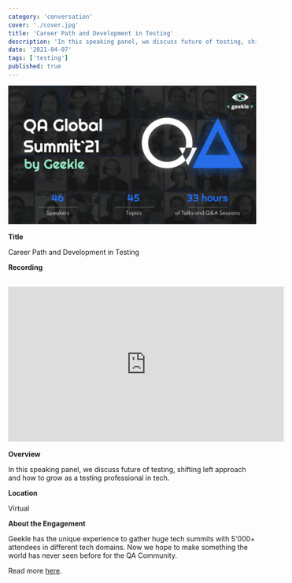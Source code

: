 ```yaml
---
category: 'conversation'
cover: './cover.jpg'
title: 'Career Path and Development in Testing'
description: 'In this speaking panel, we discuss future of testing, shifting left approach and how to grow as a testing professional in tech.'
date: '2021-04-07'
tags: ['testing']
published: true
---
```

![cover](./cover.jpg)

**Title**

Career Path and Development in Testing

**Recording**

<br>

<iframe width="560" height="315" src="https://www.youtube.com/embed/ySRc-juTbrc?start=23955" title="YouTube video player" frameborder="0" allow="accelerometer; autoplay; clipboard-write; encrypted-media; gyroscope; picture-in-picture" allowfullscreen></iframe>

<br>

**Overview**

In this speaking panel, we discuss future of testing, shifting left approach and how to grow as a testing professional in tech.

**Location**

Virtual

**About the Engagement**

Geekle has the unique experience to gather huge tech summits with 5'000+ attendees in different tech domains. Now we hope to make something the world has never seen before for the QA Community.

Read more [here]().
